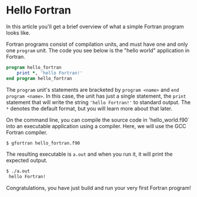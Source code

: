 # Hello Fortran

In this article you'll get a brief overview of what a simple Fortran program
looks like.

Fortran programs consist of compilation units, and must have one and only one
`program` unit.  The code you see below is the "hello world" application in
Fortran.

~~~~fortran
program hello_fortran
    print *, 'hello Fortran!'
end program hello_fortran
~~~~

The `program` unit's statements are bracketed by `program <name>` and
`end program <name>`.  In this case, the unit has just a single statement,
the `print` statement that will write the string `'hello Fortran!'` to
standard output.  The `*` denotes the default format, but you will learn
more about that later.

On the command line, you can compile the source code in 'hello_world.f90`
into an executable application using a compiler.  Here, we will use the GCC
Fortran compiler.

~~~~bash
$ gfortran hello_fortran.f90
~~~~

The resulting executable is `a.out` and when you run it, it will print the
expected output.

~~~~bash
$ ./a.out
 hello Fortran!
~~~~

Congratulations,  you have just build and run your very first Fortran program!
